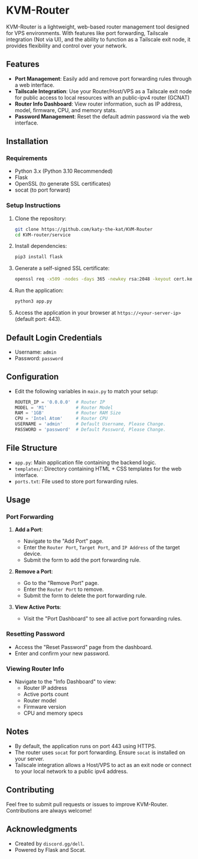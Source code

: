 # KVM-Router

KVM-Router is a lightweight, web-based router management tool designed for VPS environments. With features like port forwarding, Tailscale integration (Not via UI), and the ability to function as a Tailscale exit node, it provides flexibility and control over your network.

## Features

- **Port Management**: Easily add and remove port forwarding rules through a web interface.
- **Tailscale Integration**: Use your Router/Host/VPS as a Tailscale exit node for public access to local resources with an public-ipv4 router (GCNAT)
- **Router Info Dashboard**: View router information, such as IP address, model, firmware, CPU, and memory stats.
- **Password Management**: Reset the default admin password via the web interface.

## Installation

### Requirements

- Python 3.x (Python 3.10 Recommended)
- Flask
- OpenSSL (to generate SSL certificates)
- socat (to port forward)

### Setup Instructions

1. Clone the repository:
   ```bash
   git clone https://github.com/katy-the-kat/KVM-Router
   cd KVM-router/service
   ```

2. Install dependencies:
   ```bash
   pip3 install flask
   ```

3. Generate a self-signed SSL certificate:
   ```bash
   openssl req -x509 -nodes -days 365 -newkey rsa:2048 -keyout cert.key -out cert.pem
   ```

4. Run the application:
   ```bash
   python3 app.py
   ```

5. Access the application in your browser at `https://<your-server-ip>` (default port: 443).

## Default Login Credentials

- Username: `admin`
- Password: `password`

## Configuration

- Edit the following variables in `main.py` to match your setup:
  ```python
  ROUTER_IP = '0.0.0.0'  # Router IP
  MODEL = 'M1'           # Router Model
  RAM = '1GB'            # Router RAM Size
  CPU = 'Intel Atom'     # Router CPU
  USERNAME = 'admin'     # Default Username, Please Change.
  PASSWORD = 'password'  # Default Password, Please Change.
  ```

## File Structure

- `app.py`: Main application file containing the backend logic.
- `templates/`: Directory containing HTML + CSS templates for the web interface.
- `ports.txt`: File used to store port forwarding rules.

## Usage

### Port Forwarding

1. **Add a Port**:
   - Navigate to the "Add Port" page.
   - Enter the `Router Port`, `Target Port`, and `IP Address` of the target device.
   - Submit the form to add the port forwarding rule.

2. **Remove a Port**:
   - Go to the "Remove Port" page.
   - Enter the `Router Port` to remove.
   - Submit the form to delete the port forwarding rule.

3. **View Active Ports**:
   - Visit the "Port Dashboard" to see all active port forwarding rules.

### Resetting Password

- Access the "Reset Password" page from the dashboard.
- Enter and confirm your new password.

### Viewing Router Info

- Navigate to the "Info Dashboard" to view:
  - Router IP address
  - Active ports count
  - Router model
  - Firmware version
  - CPU and memory specs

## Notes

- By default, the application runs on port 443 using HTTPS.
- The router uses `socat` for port forwarding. Ensure `socat` is installed on your server.
- Tailscale integration allows a Host/VPS to act as an exit node or connect to your local network to a public ipv4 address.

## Contributing

Feel free to submit pull requests or issues to improve KVM-Router. Contributions are always welcome!

## Acknowledgments

- Created by `discord.gg/dell`.
- Powered by Flask and Socat.
